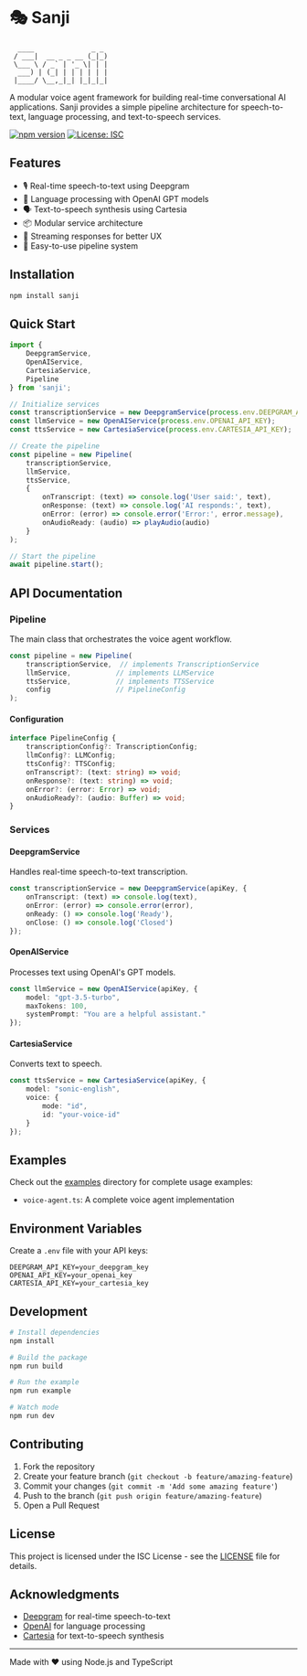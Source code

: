 # 🎭 Sanji

```
  ____              _ _ 
 / ___|  __ _ _ __ (_|_)
 \___ \ / _` | '_ \| | |
  ___) | (_| | | | | | |
 |____/ \__,_|_| |_|_|_|
```

A modular voice agent framework for building real-time conversational AI applications. Sanji provides a simple pipeline architecture for speech-to-text, language processing, and text-to-speech services.

[![npm version](https://badge.fury.io/js/sanji.svg)](https://badge.fury.io/js/sanji)
[![License: ISC](https://img.shields.io/badge/License-ISC-blue.svg)](https://opensource.org/licenses/ISC)

## Features

- 🎙️ Real-time speech-to-text using Deepgram
- 🤖 Language processing with OpenAI GPT models
- 🗣️ Text-to-speech synthesis using Cartesia
- 📦 Modular service architecture
- 🔄 Streaming responses for better UX
- 🎯 Easy-to-use pipeline system

## Installation

```bash
npm install sanji
```

## Quick Start

```typescript
import {
    DeepgramService,
    OpenAIService,
    CartesiaService,
    Pipeline
} from 'sanji';

// Initialize services
const transcriptionService = new DeepgramService(process.env.DEEPGRAM_API_KEY);
const llmService = new OpenAIService(process.env.OPENAI_API_KEY);
const ttsService = new CartesiaService(process.env.CARTESIA_API_KEY);

// Create the pipeline
const pipeline = new Pipeline(
    transcriptionService,
    llmService,
    ttsService,
    {
        onTranscript: (text) => console.log('User said:', text),
        onResponse: (text) => console.log('AI responds:', text),
        onError: (error) => console.error('Error:', error.message),
        onAudioReady: (audio) => playAudio(audio)
    }
);

// Start the pipeline
await pipeline.start();
```

## API Documentation

### Pipeline

The main class that orchestrates the voice agent workflow.

```typescript
const pipeline = new Pipeline(
    transcriptionService,  // implements TranscriptionService
    llmService,           // implements LLMService
    ttsService,           // implements TTSService
    config                // PipelineConfig
);
```

#### Configuration

```typescript
interface PipelineConfig {
    transcriptionConfig?: TranscriptionConfig;
    llmConfig?: LLMConfig;
    ttsConfig?: TTSConfig;
    onTranscript?: (text: string) => void;
    onResponse?: (text: string) => void;
    onError?: (error: Error) => void;
    onAudioReady?: (audio: Buffer) => void;
}
```

### Services

#### DeepgramService

Handles real-time speech-to-text transcription.

```typescript
const transcriptionService = new DeepgramService(apiKey, {
    onTranscript: (text) => console.log(text),
    onError: (error) => console.error(error),
    onReady: () => console.log('Ready'),
    onClose: () => console.log('Closed')
});
```

#### OpenAIService

Processes text using OpenAI's GPT models.

```typescript
const llmService = new OpenAIService(apiKey, {
    model: "gpt-3.5-turbo",
    maxTokens: 100,
    systemPrompt: "You are a helpful assistant."
});
```

#### CartesiaService

Converts text to speech.

```typescript
const ttsService = new CartesiaService(apiKey, {
    model: "sonic-english",
    voice: {
        mode: "id",
        id: "your-voice-id"
    }
});
```

## Examples

Check out the [examples](./examples) directory for complete usage examples:

- `voice-agent.ts`: A complete voice agent implementation

## Environment Variables

Create a `.env` file with your API keys:

```env
DEEPGRAM_API_KEY=your_deepgram_key
OPENAI_API_KEY=your_openai_key
CARTESIA_API_KEY=your_cartesia_key
```

## Development

```bash
# Install dependencies
npm install

# Build the package
npm run build

# Run the example
npm run example

# Watch mode
npm run dev
```

## Contributing

1. Fork the repository
2. Create your feature branch (`git checkout -b feature/amazing-feature`)
3. Commit your changes (`git commit -m 'Add some amazing feature'`)
4. Push to the branch (`git push origin feature/amazing-feature`)
5. Open a Pull Request

## License

This project is licensed under the ISC License - see the [LICENSE](LICENSE) file for details.

## Acknowledgments

- [Deepgram](https://deepgram.com/) for real-time speech-to-text
- [OpenAI](https://openai.com/) for language processing
- [Cartesia](https://cartesia.io/) for text-to-speech synthesis

---

Made with ❤️ using Node.js and TypeScript